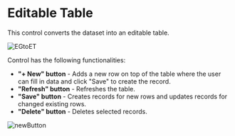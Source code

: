 # Editable Table

This control converts the dataset into an editable table.

![EGtoET](https://user-images.githubusercontent.com/108401084/236837282-2d099412-0dc0-4301-92ba-a925812cfe4a.png)

Control has the following functionalities: 
- **"+ New" button** - Adds a new row on top of the table where the user can fill in data and click "Save" to create the record.
- **"Refresh" button** - Refreshes the table.
- **"Save" button** - Creates records for new rows and updates records for changed existing rows.
- **"Delete" button** - Deletes selected records.

![newButton](https://user-images.githubusercontent.com/108401084/236836468-57acaae7-fc5d-453d-b54b-6e5b089b5764.png)
